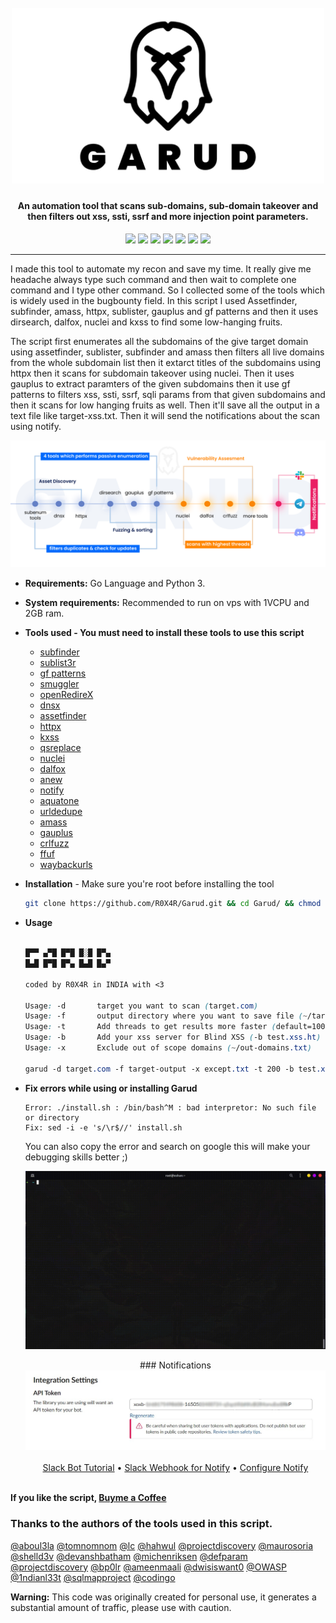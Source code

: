 <h1 align="center">
  <br>
  <a href="https://github.com/R0X4R/Garud/"><img src="img/garud.png" width="500px" alt="Garud"></a>
</h1>
                                                                                                                                            
<h4 align="center">An automation tool that scans sub-domains, sub-domain takeover and then filters out xss, ssti, ssrf and more injection point parameters.</h4>

<p align="center">
<a href="#"><img src="https://madewithlove.org.in/badge.svg"></a>
<a href="https://ko-fi.com/i/IK3K34SJSA"><img src="https://img.shields.io/badge/buy%20me%20a%20ko--fi%20-donate-red"></a>
<a href="https://twitter.com/R0X4R/"><img src="https://img.shields.io/badge/twitter-%40R0X4R-blue.svg"></a>
<a href="https://github.com/R0X4R/Garud/issues"><img src="https://img.shields.io/badge/contributions-welcome-brightgreen.svg?style=flat"></a>
<a href="https://github.com/R0X4R/Garud/blob/master/LICENSE"><img src="https://img.shields.io/badge/License-MIT-yellow.svg"></a>
<a href="#"><img src="https://img.shields.io/badge/Made%20with-Bash-1f425f.svg"></a>
<a href="https://github.com/R0X4R?tab=followers"><img src="https://img.shields.io/badge/github-%40R0X4R-orange"></a>
</p>

---

I made this tool to automate my recon and save my time. It really give me headache always type such command and then wait to complete one command and I type other command. So I collected some of the tools which is widely used in the bugbounty field. In this script I used Assetfinder, subfinder, amass, httpx, sublister, gauplus and gf patterns and then it uses dirsearch, dalfox, nuclei and kxss to find some low-hanging fruits.<br/> 

The script first enumerates all the subdomains of the give target domain using assetfinder, sublister, subfinder and amass then filters all live domains from the whole subdomain list then it extarct titles of the subdomains using httpx then it scans for subdomain takeover using nuclei. Then it uses gauplus to extract paramters of the given subdomains then it use gf patterns to filters xss, ssti, ssrf, sqli params from that given subdomains and then it scans for low hanging fruits as well. Then it'll save all the output in a text file like target-xss.txt. Then it will send the notifications about the scan using notify. <br/>

<p align="center">
<img src="img/map.png" alt="How garud works"">
</p>

+ **Requirements:** Go Language and Python 3.
+ **System requirements:** Recommended to run on vps with 1VCPU and 2GB ram.
+ **Tools used - You must need to install these tools to use this script**<br/>

  + [subfinder](https://github.com/projectdiscovery/subfinder)
  + [sublist3r](https://github.com/aboul3la/Sublist3r)
  + [gf patterns](https://github.com/1ndianl33t/Gf-Patterns)
  + [smuggler](https://github.com/defparam/smuggler)
  + [openRedireX](https://github.com/devanshbatham/OpenRedireX)
  + [dnsx](https://github.com/projectdiscovery/dnsx)
  + [assetfinder](https://github.com/tomnomnom/assetfinder)
  + [httpx](https://github.com/projectdiscovery/httpx)
  + [kxss](https://github.com/Emoe/kxss)
  + [qsreplace](https://github.com/tomnomnom/qsreplace)
  + [nuclei](https://github.com/projectdiscovery/nuclei)
  + [dalfox](https://github.com/hahwul/dalfox)
  + [anew](https://github.com/tomnomnom/anew)
  + [notify](https://github.com/projectdiscovery/notify)
  + [aquatone](https://github.com/michenriksen/aquatone)
  + [urldedupe](https://github.com/ameenmaali/urldedupe)
  + [amass](https://github.com/OWASP/Amass)
  + [gauplus](https://github.com/bp0lr/gauplus)
  + [crlfuzz](https://github.com/dwisiswant0/crlfuzz)
  + [ffuf](https://github.com/ffuf/ffuf)
  + [waybackurls](https://github.com/tomnomnom/waybackurls)
  
+ **Installation** - Make sure you're root before installing the tool

    ```sh
    git clone https://github.com/R0X4R/Garud.git && cd Garud/ && chmod +x garud install.sh && mv garud /usr/bin/ && ./install.sh
    ```

+ **Usage**

    ```css
    
   █▀▀ ▄▀█ █▀█ █░█ █▀▄
   █▄█ █▀█ █▀▄ █▄█ █▄▀

   coded by R0X4R in INDIA with <3

   Usage: -d       target you want to scan (target.com)
   Usage: -f       output directory where you want to save file (~/target-output/)
   Usage: -t       Add threads to get results more faster (default=100)
   Usage: -b       Add your xss server for Blind XSS (-b test.xss.ht)
   Usage: -x       Exclude out of scope domains (~/out-domains.txt)
   
   garud -d target.com -f target-output -x except.txt -t 200 -b test.xss.ht
   
    ```

+ **Fix errors while using or installing Garud**
    
    ```
    Error: ./install.sh : /bin/bash^M : bad interpretor: No such file or directory
    Fix: sed -i -e 's/\r$//' install.sh
    ```
    You can also copy the error and search on google this will make your debugging skills better ;)

  <p align="center">
  <img src="img/usage.gif" alt="Garud usage">
  </p>
  <p align="center">
  ### Notifications
  <img src="img/token-key.jpg" alt="slack token">
  <br/>
  <br/>
  <a href="https://www.freecodecamp.org/news/how-to-build-a-basic-slackbot-a-beginners-guide-6b40507db5c5/">Slack Bot Tutorial</a> •
  <a href="https://slack.com/intl/en-it/help/articles/115005265063-Incoming-webhooks-for-Slack">Slack Webhook for Notify</a> •
  <a href="https://github.com/projectdiscovery/notify#config-file">Configure Notify</a>
  </p>

<br>**If you like the script, [Buyme a Coffee](https://ko-fi.com/i/IK3K34SJSA)**

### Thanks to the authors of the tools used in this script.

[@aboul3la](https://github.com/aboul3la) [@tomnomnom](https://github.com/tomnomnom) [@lc](https://github.com/lc) [@hahwul](https://github.com/hahwul) [@projectdiscovery](https://github.com/projectdiscovery) [@maurosoria](https://github.com/maurosoria) [@shelld3v](https://github.com/shelld3v) [@devanshbatham](https://github.com/devanshbatham) [@michenriksen](https://github.com/michenriksen) [@defparam](https://github.com/defparam/) [@projectdiscovery](https://github.com/projectdiscovery) [@bp0lr](https://github.com/bp0lr/) [@ameenmaali](https://github.com/ameenmaali) [@dwisiswant0](https://github.com/dwisiswant0) [@OWASP](https://github.com/OWASP/) [@1ndianl33t](https://github.com/1ndianl33t) [@sqlmapproject](https://github.com/sqlmapproject) [@codingo](https://github.com/codingo/)


**Warning:** This code was originally created for personal use, it generates a substantial amount of traffic, please use with caution.
